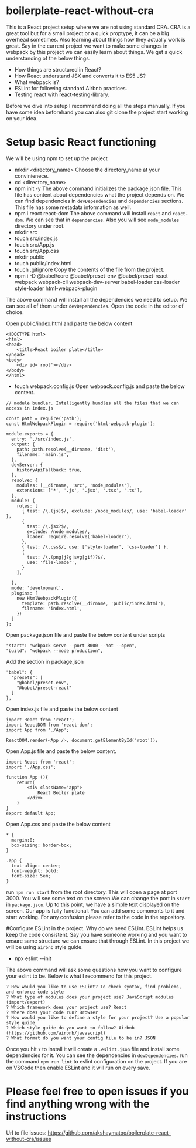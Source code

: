 # boilerplate-react-without-cra

This is a React project setup where we are not using standard CRA. CRA is a great tool but for a small project or a quick proptype, it can be a big overhead sometimes. Also learning about things how they actually work is great. 
Say in the current project we want to make some changes in webpack by this project we can easily learn about things. We get a quick understanding of the below things.

- How things are structured in React?
- How React understand JSX and converts it to ES5 JS?
- What webpack is?
- ESLint for following standard Airbnb practices.
- Testing react with react-testing-library.

Before we dive into setup I recommend doing all the steps manually. If you have some idea beforehand you can also git clone the project start working on your idea.

# Setup basic React functioning

We will be using npm to set up the project
- mkdir <directory_name>
 Choose the directory_name at your convinienece. 
 - cd <directory_name>
- npm init -y
 The above command initializes the package.json file. This file has content about dependencies what the project depends on. We can find dependencies in `devDependencies` and `dependencies` sections. This file has some metadata information as well. 
- npm i react react-dom
 The above command will install `react` and `react-dom`. We can see that in `dependencies`. Also you will see `node_modules` directory under root.
- mkdir src
- touch src/index.js
- touch src/App.js
- touch src/App.css
- mkdir public
- touch public/index.html
- touch .gitignore
 Copy the contents of the file from the project.
- npm i -D @babel/core @babel/preset-env @babel/preset-react webpack webpack-cli webpack-dev-server babel-loader css-loader style-loader html-webpack-plugin

The above command will install all the dependencies we need to setup. We can see all of them under `devDependencies`.
Open the code in the editor of choice.

Open public/index.html and paste the below content
```
<!DOCTYPE html>
<html>
<head>
	<title>React boiler plate</title>
</head>
<body>
	<div id='root'></div>
</body>
</html>

```
- touch webpack.config.js
Open webpack.config.js and paste the below content.

```
// module bundler. Intelligently bundles all the files that we can access in index.js

const path = require('path');
const HtmlWebpackPlugin = require('html-webpack-plugin');

module.exports = {
  entry: './src/index.js',
  output: {
    path: path.resolve(__dirname, 'dist'),
    filename: 'main.js',
  },
  devServer: {
    historyApiFallback: true,
  },
  resolve: {
    modules: [__dirname, 'src', 'node_modules'],
    extensions: ['*', '.js', '.jsx', '.tsx', '.ts'],
  },
  module: {
    rules: [
      { test: /\.(js)$/, exclude: /node_modules/, use: 'babel-loader' },
      {
        test: /\.jsx?$/,
        exclude: /node_modules/,
        loader: require.resolve('babel-loader'),
      },
      { test: /\.css$/, use: ['style-loader', 'css-loader'] },
      {
        test: /\.(png|j?g|svg|gif)?$/,
        use: 'file-loader',
      }
    ],

  },
  mode: 'development',
  plugins: [
    new HtmlWebpackPlugin({
      template: path.resolve(__dirname, 'public/index.html'),
      filename: 'index.html',
    })
  ]
};

```
Open package.json file and paste the below content under scripts 

```
"start": "webpack serve --port 3000 --hot --open",
"build": "webpack --mode production",
```

Add the section in package.json

```
"babel": {
  "presets": [
    "@babel/preset-env",
    "@babel/preset-react"
  ]
},
```

Open index.js file and paste the below content
```
import React from 'react';
import ReactDOM from 'react-dom';
import App from './App';

ReactDOM.render(<App />, document.getElementById('root'));

```
Open App.js file and paste the below content.
```
import React from 'react';
import './App.css';

function App (){
	return(
		<div className="app">
			React Boiler plate
		</div>
	)
}
export default App;
```

Open App.css and paste the below content

```
* {
  margin:0;
  box-sizing: border-box;
}

.app {
  text-align: center;
  font-weight: bold;
  font-size: 5em;
}
```

run `npm run start` from the root directory. This will open a page at port 3000. You will see some text on the screen.We can change the port in `start` in `package.json`.
Up to this point, we have a simple text displayed on the screen. Our app is fully functional. You can add some comonents to it and start working.
For any confusion please refer to the code in the repository.

#Configure ESLint in the project.
Why do we need ESLint. ESLint helps us keep the code consistent. Say you have someone working and you want to ensure same structure we can ensure that through ESLint. In this project we will be using `airbnb` style guide.

- npx eslint --init

The above command will ask some questions how you want to configure your eslint to be. Below is what I recommend for this project.
```
? How would you like to use ESLint? To check syntax, find problems, and enforce code style
? What type of modules does your project use? JavaScript modules (import/export)
? Which framework does your project use? React
? Where does your code run? Browser
? How would you like to define a style for your project? Use a popular style guide
? Which style guide do you want to follow? Airbnb (https://github.com/airbnb/javascript)
? What format do you want your config file to be in? JSON
```
Once you hit `Y` to install it will create a `.eslint.json` file and install some dependencies for it. You can see the dependencies in `devDependencies`. 
run the command `npm run lint` to eslint configuration on the project. If you are on VSCode then enable ESLint and it will run on every save.
# Please feel free to open issues if you find anything wrong with the instructions
 
 Url to file issues: https://github.com/akshaymatoo/boilerplate-react-without-cra/issues